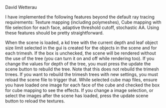 David Wetterau

I have implemented the following features beyond the default ray tracing requirements: Texture mapping (including polymeshes), Cube mapping with file selection for each face, adaptive threshold cutoff, stochastic AA. Using these features should be pretty straightforward.

When the scene is loaded, a kd tree with the current depth and leaf object size limit selected in the gui is created for the objects in the scene and for each trimesh. If the box is unchecked, the scene will be rendered without the use of the tree (you can turn it on and off while rendering too). If you change the values for depth of the tree, you must press the update the scene button to rebuild the tree. Note that this does not rebuild the trimesh trrees. If you want to rebuild the trimesh trees with new settings, you must reload the scene file to trigger that. While selected cube map files, ensure you have loaded one image for each face of the cube and checked the box for cube mapping to see the effects. If you change a image selection, or select the images after the scene has loaded, press the update scene button to reload the textures. 
